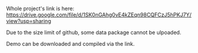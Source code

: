 Whole project's link is here: https://drive.google.com/file/d/1SK0nGAhg0vE4kZEqn98CQFCzJ5hPKJ7Y/view?usp=sharing

Due to the size limit of github, some data package cannot be ulpoaded.

Demo can be downloaded and compiled via the link.
